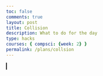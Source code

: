 ```yaml
---
toc: false
comments: true
layout: post
title: Collision
description: What to do for the day
type: hacks
courses: { compsci: {week: 2} }
permalink: /plans/collsion
---
```


<html>
<head>
    <style>
        canvas {
            border: 1px solid black;
            .bgmove {
            width: 750px;
            height: 400px;
            background-image: url("images/room2.png");
            background-size: cover;
            position: absolute;
            }
        }
    </style>
</head>
<body>
    <canvas id="gameCanvas" width="700" height="400"></canvas>
    <div class="bgmove"></div>
    <script>
        const canvas = document.getElementById("gameCanvas");
        const ctx = canvas.getContext("2d");
        // Scrolling
        const scroll = {
            x: 0,
            y: 0,
        };
        // Player position
        const player = {
            x: 0,
            y: 0,
            xv: 0,
            yv: 0,
            health: 100,
        };
        const platform = {
            x: 300,
            y: 175,
            width: 10,
            height: 50,
        };
        const circle = {
            x: 200,
            y: 200,
            radius: 20,
        };  
        var collide = false;
        function playerCollide(val) {
            collide = false;
            var deltaX = (platform.x-scroll.x) - (player.x-scroll.x + (canvas.width/2));
            var deltaY = (platform.y-scroll.y) - (player.y-scroll.y + (canvas.height/2));
            if (val === 1) {
                if (Math.abs(deltaX) < platform.width) {
                    if (Math.abs(deltaY) < platform.height) {
                        collide = true;
                    }
                }
            } else if (val === 2) {
                var dist = Math.sqrt(deltaX**2 + deltaY**2);
                if (dist < circle.radius) {
                    collide = true;
                }
            } else {
                return 0;
            }
        };
        function colup() {
            for (var i = 0; i < 6; i++) {
                collide(1);
                if (collide === true) {
                    player.y += 1;
                }
            }
        };
        function ycol() {
            while (collide === true) {
                playerCollide(1);
                if (player.yv > 0) {
                    player.y -= 1;
                } else {
                    player.y += 1;
                }
            }
        };
        function xcol() {
            while (collide === true) {
                playerCollide(1);
                if (player.xv > 0) {
                    player.x -= 1;
                } else {
                    player.x += 1;
                }
            }
        }
        var detect = 0;
        function physics() {
            playerPosition();
            playerCollide(1);
            if (collide === true) {
                if (detect === 1) {
                    ctx.fillStyle = "blue";
                }
        };
        function playerPosition() {
            player.xv = player.xv * 0.7;
            player.yv = player.yv * 0.7;
            player.x += player.xv;
            player.y += player.yv;
        };
        // Update function
        function update() {
            detect = 0;
            // Clear the canvas
            ctx.clearRect(0, 0, canvas.width, canvas.height)
            // Change scroll variables to slide
            scroll.x += 0.05 * (player.x - scroll.x);
            scroll.y += 0.05 * (player.y - scroll.y);
            // Player Logic
            physics();
            // Draw the player
            ctx.fillStyle = "blue";
            ctx.fillRect((player.x - scroll.x) + (canvas.width / 2), (player.y - scroll.y) + (canvas.height / 2), Math.abs(player.xv)+20, Math.abs(player.yv)+20);
            // Draw Platform
            if (collide === true) {
            ctx.fillStyle = "green";
            } else {
                ctx.fillStyle = "red";
            }
            ctx.fillRect(platform.x - scroll.x,platform.y - scroll.y,platform.width,platform.height);
            // Draw Circle
            ctx.fillStyle = "black";
            ctx.beginPath();
            ctx.arc(circle.x - scroll.x, circle.y-scroll.y, circle.radius, 0, 2 * Math.PI);
            ctx.fill();
            // Request the next animation frame
            requestAnimationFrame(update);
        }
        // Start the game loop
        update();
        // Event listener for player movement (arrow keys)
        document.addEventListener("keydown", (event) => {
            switch (event.key) {
                case "ArrowUp":
                    event.preventDefault();
                    break;
                case "ArrowDown":
                    event.preventDefault();
                    break;
                case "ArrowLeft":
                    player.xv -= 1.5;
                    event.preventDefault();
                    break;
                case "ArrowRight":
                    player.xv += 1.5;
                    event.preventDefault();
                    break;
                case "KeyE":
                    detect = 1;
                    event.preventDefault();
                    break;
            }
        });
    </script>
</body>
</html>
